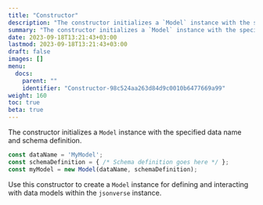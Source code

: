 ```yaml
---
title: "Constructor"
description: "The constructor initializes a `Model` instance with the specified data name and schema definition."
summary: "The constructor initializes a `Model` instance with the specified data name and schema definition."
date: 2023-09-18T13:21:43+03:00
lastmod: 2023-09-18T13:21:43+03:00
draft: false
images: []
menu:
  docs:
    parent: ""
    identifier: "Constructor-98c524aa263d84d9c0010b6477669a99"
weight: 160
toc: true
beta: true
---
```


The constructor initializes a `Model` instance with the specified data name and schema definition.

```javascript
const dataName = 'MyModel';
const schemaDefinition = { /* Schema definition goes here */ };
const myModel = new Model(dataName, schemaDefinition);
```

Use this constructor to create a `Model` instance for defining and interacting with data models within the `jsonverse` instance.
